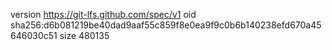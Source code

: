 version https://git-lfs.github.com/spec/v1
oid sha256:d6b081219be40dad9aaf55c859f8e0ea9f9c0b6b140238efd670a45646030c51
size 480135

